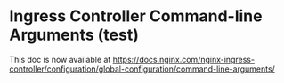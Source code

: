 # Ingress Controller Command-line Arguments (test)

This doc is now available at https://docs.nginx.com/nginx-ingress-controller/configuration/global-configuration/command-line-arguments/
